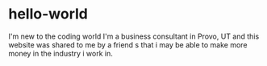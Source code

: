 # hello-world
I'm new to the coding world
I'm a business consultant in Provo, UT and this website was shared to me by a friend s that i may be able to make more money in the industry i work in.
